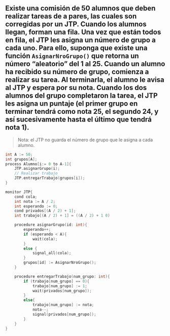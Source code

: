 ## Existe una comisión de 50 alumnos que deben realizar tareas de a pares, las cuales son corregidas por un JTP. Cuando los alumnos llegan, forman una fila. Una vez que están todos en fila, el JTP les asigna un número de grupo a cada uno. Para ello, suponga que existe una función `AsignarNroGrupo()` que retorna un número “aleatorio” del 1 al 25. Cuando un alumno ha recibido su número de grupo, comienza a realizar su tarea. Al terminarla, el alumno le avisa al JTP y espera por su nota. Cuando los dos alumnos del grupo completaron la tarea, el JTP les asigna un puntaje (el primer grupo en terminar tendrá como nota 25, el segundo 24, y así sucesivamente hasta el último que tendrá nota 1). 
>Nota: el JTP no guarda el número de grupo que le asigna a cada alumno.

```c
int A := 50;
int grupos[A];
process Alumno[i:= 0 to A-1]{
    JTP.asignarGrupo(i);
    // Realizar trabajo
    JTP.entregarTrabajo(grupos[i]);
}

monitor JTP{
    cond cola;
    int nota := A / 2;
    int esperando := 0;
    cond privados[(A / 2) + 1]; 
    int trabajo[(A / 2) + 1] = ((A / 2) + 1 0)

    procedure asignarGrupo(id: int){
        esperando++;
        if (esperando < A){
            wait(cola);
        }
        else {
            signal_all(cola);
        }
        grupos[id] := AsignarNroGrupo();
    }

    procedure entregarTrabajo(num_grupo: int){
        if (trabajo[num_grupo] == 0){
            trabajo[num_grupo] := 1;
            wait(privados[num_grupo]);
        }
        else{
            trabajo[num_grupo] := nota;
            nota--;
            signal(privados[num_grupo]);
        }
    }
}    
```